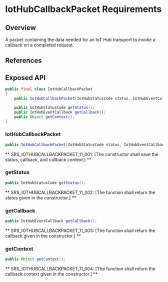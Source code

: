 # IotHubCallbackPacket Requirements

## Overview

A packet containing the data needed for an IoT Hub transport to invoke a callback on a completed request.

## References

## Exposed API
```java
public final class IotHubCallbackPacket
{
    public IotHubCallbackPacket(IotHubStatusCode status, IotHubEventCallback callback, Object callbackContext);

    public IotHubStatusCode getStatus();
    public IotHubEventCallback getCallback();
    public Object getContext();
}
```

### IotHubCallbackPacket

```java
public IotHubCallbackPacket(IotHubStatusCode status, IotHubEventCallback callback, Object callbackContext);
```

** SRS_IOTHUBCALLBACKPACKET_11_001: [The constructor shall save the status, callback, and callback context.] ** 


### getStatus

```java
public IotHubStatusCode getStatus();
```

** SRS_IOTHUBCALLBACKPACKET_11_002: [The function shall return the status given in the constructor.] **


### getCallback

```java
public IotHubEventCallback getCallback();
```

** SRS_IOTHUBCALLBACKPACKET_11_003: [The function shall return the callback given in the constructor.] **


### getContext

```java
public Object getContext();
```

** SRS_IOTHUBCALLBACKPACKET_11_004: [The function shall return the callback context given in the constructor.] ** 
